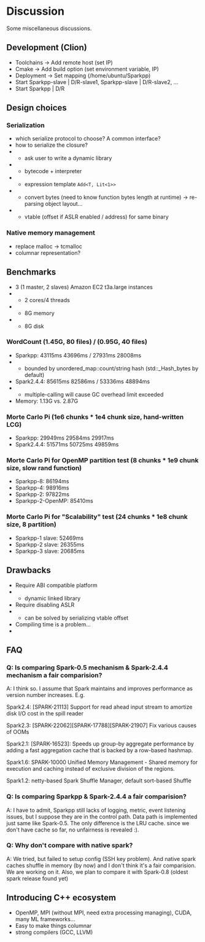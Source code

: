 # Discussion

Some miscellaneous discussions.

## Development (Clion)

* Toolchains -> Add remote host (set IP)
* Cmake -> Add build option (set environment variable, IP)
* Deployment -> Set mapping (/home/ubuntu/Sparkpp)
* Start Sparkpp-slave | D/R-slave1, Sparkpp-slave | D/R-slave2, ...
* Start Sparkpp | D/R

## Design choices

### Serialization
* which serialize protocol to choose? A common interface?
* how to serialize the closure?
* - ask user to write a dynamic library
* - bytecode + interpreter
* - expression template `Add<T, Lit<1>>`
* - convert bytes (need to know function bytes length at runtime) -> re-parsing object layout...
* - vtable (offset if ASLR enabled / address) for same binary

### Native memory management
* replace malloc -> tcmalloc
* columnar representation?


## Benchmarks

* 3 (1 master, 2 slaves) Amazon EC2 t3a.large instances
* - 2 cores/4 threads
* - 8G memory
* - 8G disk

### WordCount (1.45G, 80 files) / (0.95G, 40 files)

* Sparkpp:    43115ms 43696ms / 27931ms 28008ms
* - bounded by unordered_map::count/string hash (std::_Hash_bytes by default)
* Spark2.4.4: 85615ms 82586ms / 53336ms 48894ms
* - multiple-calling will cause GC overhead limit exceeded
* Memory: 1.13G vs. 2.87G

### Morte Carlo Pi (1e6 chunks * 1e4 chunk size, hand-written LCG)

* Sparkpp:    29949ms 29584ms 29917ms
* Spark2.4.4: 51571ms 50725ms 49859ms

### Morte Carlo Pi for OpenMP partition test (8 chunks * 1e9 chunk size, slow rand function)

* Sparkpp-8: 86194ms
* Sparkpp-4: 98916ms
* Sparkpp-2: 97822ms
* Sparkpp-2-OpenMP: 85410ms

### Morte Carlo Pi for "Scalability" test (24 chunks * 1e8 chunk size, 8 partition)

* Sparkpp-1 slave: 52469ms
* Sparkpp-2 slave: 26355ms
* Sparkpp-3 slave: 20685ms

## Drawbacks

* Require ABI compatible platform
* - dynamic linked library
* Require disabling ASLR
* - can be solved by serializing vtable offset
* Compiling time is a problem...
* 

## FAQ

### Q: Is comparing Spark-0.5 mechanism & Spark-2.4.4 mechanism a fair comparision?

A: I think so. I assume that Spark maintains and improves performance as version number increases. E.g.

Spark2.4: [SPARK-21113] Support for read ahead input stream to amortize disk I/O cost in the spill reader

Spark2.3: [SPARK-22062][SPARK-17788][SPARK-21907] Fix various causes of OOMs

Spark2.1: [SPARK-16523]: Speeds up group-by aggregate performance by adding a fast aggregation cache that is backed by a row-based hashmap.

Spark1.6: SPARK-10000 Unified Memory Management - Shared memory for execution and caching instead of exclusive division of the regions.

Spark1.2: netty-based Spark Shuffle Manager, default sort-based Shuffle


### Q: Is comparing Sparkpp & Spark-2.4.4 a fair comparision?

A: I have to admit, Sparkpp still lacks of logging, metric, event listening issues, but I suppose they are in the control path. Data path is implemented just same like Spark-0.5. The only difference is the LRU cache. since we don't have cache so far, no unfairness is revealed :).


### Q: Why don't compare with native spark?

A: We tried, but failed to setup config (SSH key problem). And native spark caches shuffle in memory (by now) and I don't think it's a fair comparision. We are working on it. Also, we plan to compare it with Spark-0.8 (oldest spark release found yet)


## Introducing C++ ecosystem

* OpenMP, MPI (without MPI, need extra processing managing), CUDA, many ML frameworks...
* Easy to make things columnar
* strong compilers (GCC, LLVM)